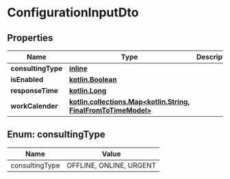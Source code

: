 # ConfigurationInputDto

## Properties
Name | Type | Description | Notes
------------ | ------------- | ------------- | -------------
**consultingType** | [**inline**](#ConsultingTypeEnum) |  |  [optional]
**isEnabled** | [**kotlin.Boolean**](.md) |  |  [optional]
**responseTime** | [**kotlin.Long**](.md) |  |  [optional]
**workCalender** | [**kotlin.collections.Map&lt;kotlin.String, FinalFromToTimeModel&gt;**](FinalFromToTimeModel.md) |  |  [optional]

<a name="ConsultingTypeEnum"></a>
## Enum: consultingType
Name | Value
---- | -----
consultingType | OFFLINE, ONLINE, URGENT
